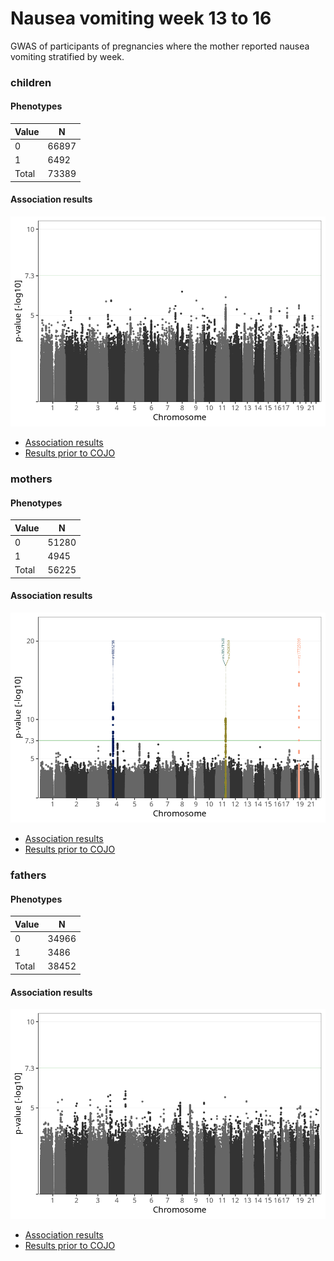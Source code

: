 # Nausea vomiting week 13 to 16
GWAS of participants of pregnancies where the mother reported nausea vomiting stratified by week.

### children

#### Phenotypes
| Value | N |
| ----- | - |
| 0 | 66897 |
| 1 | 6492 |
| Total | 73389 |

#### Association results
![](regenie/long_term_nausea_vomiting_13w_16w/figures/pop_children_pheno_long_term_nausea_vomiting_13w_16w_mh.png)
- [Association results](regenie/long_term_nausea_vomiting_13w_16w/pop_children_pheno_long_term_nausea_vomiting_13w_16w.md)
- [Results prior to COJO](regenie_no_cojo/long_term_nausea_vomiting_13w_16w/pop_children_pheno_long_term_nausea_vomiting_13w_16w.md)

### mothers

#### Phenotypes
| Value | N |
| ----- | - |
| 0 | 51280 |
| 1 | 4945 |
| Total | 56225 |

#### Association results
![](regenie/long_term_nausea_vomiting_13w_16w/figures/pop_mothers_pheno_long_term_nausea_vomiting_13w_16w_mh.png)
- [Association results](regenie/long_term_nausea_vomiting_13w_16w/pop_mothers_pheno_long_term_nausea_vomiting_13w_16w.md)
- [Results prior to COJO](regenie_no_cojo/long_term_nausea_vomiting_13w_16w/pop_mothers_pheno_long_term_nausea_vomiting_13w_16w.md)

### fathers

#### Phenotypes
| Value | N |
| ----- | - |
| 0 | 34966 |
| 1 | 3486 |
| Total | 38452 |

#### Association results
![](regenie/long_term_nausea_vomiting_13w_16w/figures/pop_fathers_pheno_long_term_nausea_vomiting_13w_16w_mh.png)
- [Association results](regenie/long_term_nausea_vomiting_13w_16w/pop_fathers_pheno_long_term_nausea_vomiting_13w_16w.md)
- [Results prior to COJO](regenie_no_cojo/long_term_nausea_vomiting_13w_16w/pop_fathers_pheno_long_term_nausea_vomiting_13w_16w.md)

